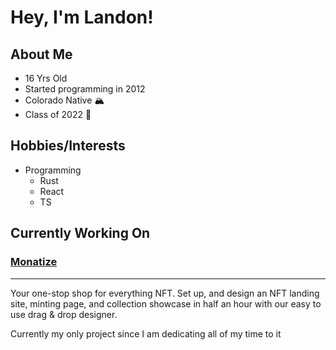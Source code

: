 # Hey, I'm Landon!

## About Me
- 16 Yrs Old
- Started programming in 2012
- Colorado Native 🏔️
- Class of 2022 🎉

## Hobbies/Interests
- Programming
  - Rust
  - React
  - TS

## Currently Working On

### [Monatize](https://github.com/Monatize)
- - -
Your one-stop shop for everything NFT. Set up, and design an NFT landing site, minting page, and collection showcase in half an hour with our easy to use drag & drop designer.

Currently my only project since I am dedicating all of my time to it


